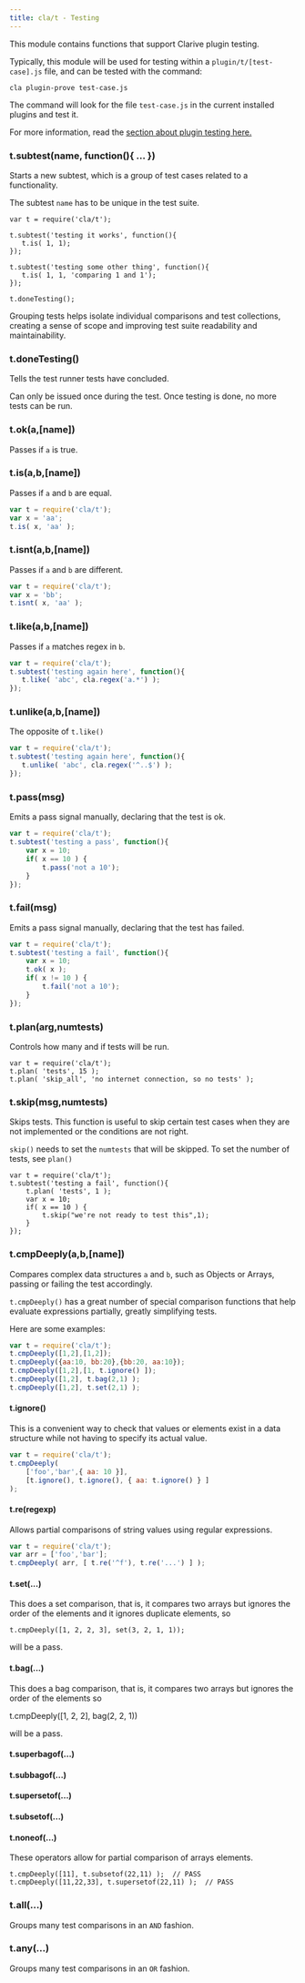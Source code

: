 ```yaml
---
title: cla/t - Testing
---
```


This module contains functions
that support Clarive plugin testing.

Typically, this module will be used
for testing within a `plugin/t/[test-case].js`
file, and can be tested with the command:

    cla plugin-prove test-case.js

The command will look for the file `test-case.js`
in the current installed plugins and test it.

For more information, read the [section about plugin testing here.](devel/plugins)

### t.subtest(name, function(){ ... })

Starts a new subtest, which is a group
of test cases related to a functionality.

The subtest `name` has to be unique in the test suite.

```
var t = require('cla/t');

t.subtest('testing it works', function(){
   t.is( 1, 1);
});

t.subtest('testing some other thing', function(){
   t.is( 1, 1, 'comparing 1 and 1');
});

t.doneTesting();
```

Grouping tests helps isolate individual comparisons
and test collections, creating a sense of scope and
improving test suite readability and maintainability.

### t.doneTesting()

Tells the test runner tests have concluded.

Can only be issued once during the test. Once
testing is done, no more tests can be run.

### t.ok(a,[name])

Passes if `a` is true.

### t.is(a,b,[name])

Passes if `a` and `b` are equal.

```javascript
var t = require('cla/t');
var x = 'aa';
t.is( x, 'aa' );
```

### t.isnt(a,b,[name])

Passes if `a` and `b` are different.

```javascript
var t = require('cla/t');
var x = 'bb';
t.isnt( x, 'aa' );
```

### t.like(a,b,[name])

Passes if `a` matches regex in `b`.

```javascript
var t = require('cla/t');
t.subtest('testing again here', function(){
   t.like( 'abc', cla.regex('a.*') );
});
```

### t.unlike(a,b,[name])

The opposite of `t.like()`

```javascript
var t = require('cla/t');
t.subtest('testing again here', function(){
   t.unlike( 'abc', cla.regex('^..$') );
});
```

### t.pass(msg)

Emits a pass signal manually, declaring
that the test is ok.

```javascript
var t = require('cla/t');
t.subtest('testing a pass', function(){
    var x = 10;
    if( x == 10 ) {
        t.pass('not a 10');
    }
});
```

### t.fail(msg)

Emits a pass signal manually, declaring
that the test has failed.

```javascript
var t = require('cla/t');
t.subtest('testing a fail', function(){
    var x = 10;
    t.ok( x );
    if( x != 10 ) {
        t.fail('not a 10');
    }
});
```

### t.plan(arg,numtests)

Controls how many and if tests will be run.

```
var t = require('cla/t');
t.plan( 'tests', 15 );
t.plan( 'skip_all', 'no internet connection, so no tests' );
```

### t.skip(msg,numtests)

Skips tests. This function is useful
to skip certain test cases when they
are not implemented or the conditions
are not right.

`skip()` needs to set the `numtests`
that will be skipped. To set the number
of tests, see `plan()`

```
var t = require('cla/t');
t.subtest('testing a fail', function(){
    t.plan( 'tests', 1 );
    var x = 10;
    if( x == 10 ) {
        t.skip("we're not ready to test this",1);
    }
});
```

### t.cmpDeeply(a,b,[name])

Compares complex data structures `a` and `b`,
such as Objects or Arrays, passing or failing the test
accordingly.

`t.cmpDeeply()` has a great number of special comparison
functions that help evaluate expressions partially, greatly
simplifying tests.

Here are some examples:

```javascript
var t = require('cla/t');
t.cmpDeeply([1,2],[1,2]);
t.cmpDeeply({aa:10, bb:20},{bb:20, aa:10});
t.cmpDeeply([1,2],[1, t.ignore() ]);
t.cmpDeeply([1,2], t.bag(2,1) );
t.cmpDeeply([1,2], t.set(2,1) );
```

#### t.ignore()

This is a convenient way to check that values or elements exist
in a data structure while not having to specify its actual value.

```javascript
var t = require('cla/t');
t.cmpDeeply(
    ['foo','bar',{ aa: 10 }],
    [t.ignore(), t.ignore(), { aa: t.ignore() } ]
);
```

#### t.re(regexp)

Allows partial comparisons of string values
using regular expressions.

```javascript
var t = require('cla/t');
var arr = ['foo','bar'];
t.cmpDeeply( arr, [ t.re('^f'), t.re('...') ] );
```

#### t.set(...)

This does a set comparison, that is, it compares two arrays but ignores the
order of the elements and it ignores duplicate elements, so

    t.cmpDeeply([1, 2, 2, 3], set(3, 2, 1, 1));

will be a pass.

#### t.bag(...)

This does a bag comparison, that is, it compares two arrays but ignores the
order of the elements so

  t.cmpDeeply([1, 2, 2], bag(2, 2, 1))

will be a pass.

#### t.superbagof(...)
#### t.subbagof(...)
#### t.supersetof(...)
#### t.subsetof(...)
#### t.noneof(...)

These operators allow for partial comparison of
arrays elements.

    t.cmpDeeply([11], t.subsetof(22,11) );  // PASS
    t.cmpDeeply([11,22,33], t.supersetof(22,11) );  // PASS

### t.all(...)

Groups many test comparisons in an `AND` fashion.

### t.any(...)

Groups many test comparisons in an `OR` fashion.

